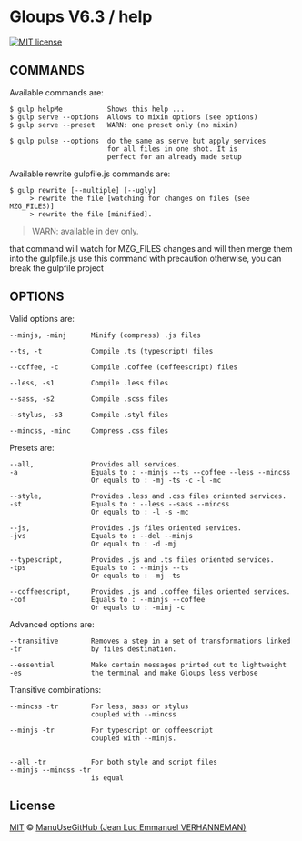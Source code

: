 # Gloups V6.3 / help

[![MIT license][license-badge]][license-link]

## COMMANDS
Available commands are:

    $ gulp helpMe           Shows this help ...
    $ gulp serve --options  Allows to mixin options (see options)
    $ gulp serve --preset   WARN: one preset only (no mixin)

    $ gulp pulse --options  do the same as serve but apply services 
                            for all files in one shot. It is 
                            perfect for an already made setup 

Available rewrite gulpfile.js commands are:

    $ gulp rewrite [--multiple] [--ugly] 
         > rewrite the file [watching for changes on files (see MZG_FILES)]
         > rewrite the file [minified].

> WARN: available in dev only.

that command will watch for MZG_FILES changes and will then merge them into the gulpfile.js
use this command with precaution otherwise, you can break the gulpfile project


## OPTIONS

Valid options are:

    --minjs, -minj      Minify (compress) .js files

    --ts, -t            Compile .ts (typescript) files

    --coffee, -c        Compile .coffee (coffeescript) files

    --less, -s1         Compile .less files

    --sass, -s2         Compile .scss files

    --stylus, -s3       Compile .styl files

    --mincss, -minc     Compress .css files


Presets are:

    --all,              Provides all services.
    -a                  Equals to : --minjs --ts --coffee --less --mincss
                        Or equals to : -mj -ts -c -l -mc

    --style,            Provides .less and .css files oriented services.
    -st                 Equals to : --less --sass --mincss
                        Or equals to : -l -s -mc

    --js,               Provides .js files oriented services.
    -jvs                Equals to : --del --minjs
                        Or equals to : -d -mj

    --typescript,       Provides .js and .ts files oriented services.
    -tps                Equals to : --minjs --ts
                        Or equals to : -mj -ts

    --coffeescript,     Provides .js and .coffee files oriented services.
    -cof                Equals to : --minjs --coffee
                        Or equals to : -minj -c


Advanced options are:

    --transitive        Removes a step in a set of transformations linked 
    -tr                 by files destination. 

    --essential         Make certain messages printed out to lightweight
    -es                 the terminal and make Gloups less verbose


Transitive combinations:

    --mincss -tr        For less, sass or stylus 
                        coupled with --mincss

    --minjs -tr         For typescript or coffeescript 
                        coupled with --minjs.


    --all -tr           For both style and script files 
    --minjs --mincss -tr 
                        is equal

## License
[MIT][license-link] © [ManuUseGitHub (Jean Luc Emmanuel VERHANNEMAN)](https://www.linkedin.com/in/jean-luc-emmanuel-verhanneman-5a9381ab/)

[license-badge]: http://img.shields.io/badge/license-MIT-blue.svg?style=flat-square
[license-link]: LICENSE

